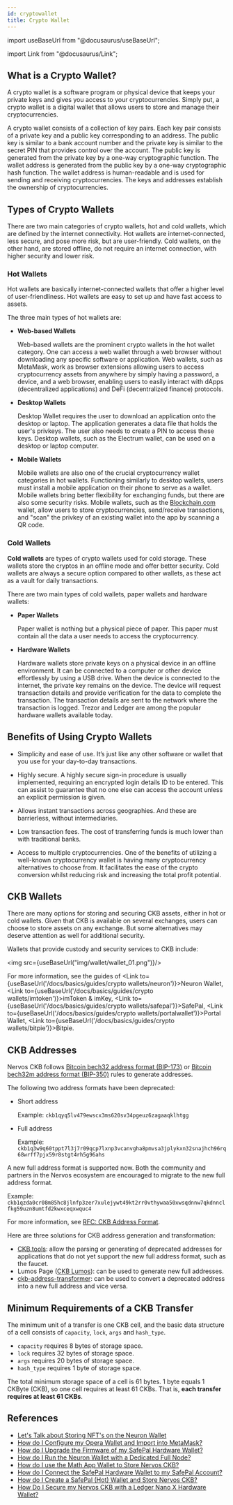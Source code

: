 ```yaml
---
id: cryptowallet
title: Crypto Wallet
---
```


import useBaseUrl from "@docusaurus/useBaseUrl";

import Link from "@docusaurus/Link";

## What is a Crypto Wallet?

A crypto wallet is a software program or physical device that keeps your private keys and gives you access to your cryptocurrencies. Simply put, a crypto wallet is a digital wallet that allows users to store and manage their cryptocurrencies.

A crypto wallet consists of a collection of key pairs. Each key pair consists of a private key and a public key corresponding to an address. The public key is similar to a bank account number and the private key is similar to the secret PIN that provides control over the account. 
The public key is generated from the private key by a one-way cryptographic function. The wallet address is generated from the public key by a one-way cryptographic hash function. The wallet address is human-readable and is used for sending and receiving cryptocurrencies. The keys and addresses establish the ownership of cryptocurrencies. 

## Types of Crypto Wallets

There are two main categories of crypto wallets, hot and cold wallets, which are defined by the internet connectivity. Hot wallets are internet-connected, less secure, and pose more risk, but are user-friendly. Cold wallets, on the other hand, are stored offline, do not require an internet connection, with higher security and lower risk.

### Hot Wallets

Hot wallets are basically internet-connected wallets that offer a higher level of user-friendliness. Hot wallets are easy to set up and have fast access to assets.

The three main types of hot wallets are:

- **Web-based Wallets**

  Web-based wallets are the prominent crypto wallets in the hot wallet category. One can access a web wallet through a web browser without downloading any specific software or application. Web wallets, such as MetaMask, work as browser extensions allowing users to access cryptocurrency assets from anywhere by simply having a password, a device, and a web browser, enabling users to easily interact with dApps (decentralized applications) and DeFi (decentralized finance) protocols.

- **Desktop Wallets**

  Desktop Wallet requires the user to download an application onto the desktop or laptop. The application generates a data file that holds the user's privkeys. The user also needs to create a PIN to access these keys. Desktop wallets, such as the Electrum wallet, can be used on a desktop or laptop computer.

- **Mobile Wallets**

  Mobile wallets are also one of the crucial cryptocurrency wallet categories in hot wallets. Functioning similarly to desktop wallets, users must install a mobile application on their phone to serve as a wallet. Mobile wallets bring better flexibility for exchanging funds, but there are also some security risks. Mobile wallets, such as the [Blockchain.com](http://blockchain.com/) wallet, allow users to store cryptocurrencies, send/receive transactions, and "scan" the privkey of an existing wallet into the app by scanning a QR code.

### Cold Wallets

**Cold wallets** are types of crypto wallets used for cold storage. These wallets store the cryptos in an offline mode and offer better security. Cold wallets are always a secure option compared to other wallets, as these act as a vault for daily transactions.

There are two main types of cold wallets, paper wallets and hardware wallets:

- **Paper Wallets**

  Paper wallet is nothing but a physical piece of paper. This paper must contain all the data a user needs to access the cryptocurrency.

- **Hardware Wallets**

  Hardware wallets store private keys on a physical device in an offline environment. It can be connected to a computer or other device effortlessly by using a USB drive. When the device is connected to the internet, the private key remains on the device. The device will request transaction details and provide verification for the data to complete the transaction. The transaction details are sent to the network where the transaction is logged. Trezor and Ledger are among the popular hardware wallets available today.

## Benefits of Using Crypto Wallets

- Simplicity and ease of use. It’s just like any other software or wallet that you use for your day-to-day transactions.

- Highly secure. A highly secure sign-in procedure is usually implemented, requiring an encrypted login details ID to be entered. This can assist to guarantee that no one else can access the account unless an explicit permission is given.

- Allows instant transactions across geographies. And these are barrierless, without intermediaries.

- Low transaction fees. The cost of transferring funds is much lower than with traditional banks.

- Access to multiple cryptocurrencies. One of the benefits of utilizing a well-known cryptocurrency wallet is having many cryptocurrency alternatives to choose from. It facilitates the ease of the crypto conversion whilst reducing risk and increasing the total profit potential.

## CKB Wallets

There are many options for storing and securing CKB assets, either in hot or cold wallets. Given that CKB is available on several exchanges, users can choose to store assets on any exchange. But some alternatives may deserve attention as well for additional security.

Wallets that provide custody and security services to CKB include:

<img src={useBaseUrl("img/wallet/wallet_01.png")}/>

For more information, see the guides of <Link to={useBaseUrl('/docs/basics/guides/crypto wallets/neuron')}>Neuron Wallet</Link>, <Link to={useBaseUrl('/docs/basics/guides/crypto wallets/imtoken')}>imToken & imKey</Link>, <Link to={useBaseUrl('/docs/basics/guides/crypto wallets/safepal')}>SafePal</Link>, <Link to={useBaseUrl('/docs/basics/guides/crypto wallets/portalwallet')}>Portal Wallet</Link>, <Link to={useBaseUrl('/docs/basics/guides/crypto wallets/bitpie')}>Bitpie</Link>.

## CKB Addresses

Nervos CKB follows [Bitcoin bech32 address format (BIP-173)](https://github.com/bitcoin/bips/blob/master/bip-0173.mediawiki) or [Bitcoin bech32m address format (BIP-350)](https://github.com/sipa/bips/blob/bip-bech32m/bip-0350.mediawiki) rules to generate addresses.

The following two address formats have been deprecated:

- Short address

  Example: `ckb1qyq5lv479ewscx3ms620sv34pgeuz6zagaaqklhtgg`

- Full address

  Example: `ckb1q3w9q60tppt7l3j7r09qcp7lxnp3vcanvgha8pmvsa3jplykxn32snajhch96rq68wrff7pjx59r8stgt4rh5g96ahs`

A new full address format is supported now. Both the community and partners in the Nervos ecosystem are encouraged to migrate to the new full address format.

Example: `ckb1qzda0cr08m85hc8jlnfp3zer7xulejywt49kt2rr0vthywaa50xwsqdnnw7qkdnnclfkg59uzn8umtfd2kwxceqxwquc4`

For more information, see [RFC: CKB Address Format](https://github.com/nervosnetwork/rfcs/blob/master/rfcs/0021-ckb-address-format/0021-ckb-address-format.md). 

Here are three solutions for CKB address generation and transformation:

- [CKB.tools](https://ckb.tools/): allow the parsing or generating of deprecated addresses for applications that do not yet support the new full address format, such as the faucet.
- Lumos Page ([CKB Lumos](https://lumos-website.vercel.app/#2-generate-a-wallet-account)): can be used to generate new full addresses.
- [ckb-address-transformer](https://codesandbox.io/s/ckb-address-transformer-524gi): can be used to convert a deprecated address into a new full address and vice versa.

## Minimum Requirements of a CKB Transfer

The minimum unit of a transfer is one CKB cell, and the basic data structure of a cell consists of `capacity`, `lock`, `args` and `hash_type`.

- `capacity` requires 8 bytes of storage space.
- `lock` requires 32 bytes of storage space.
- `args` requires 20 bytes of storage space. 
- `hash_type` requires 1 byte of storage space.

The total minimum storage space of a cell is 61 bytes. 1 byte equals 1 CKByte (CKB), so one cell requires at least 61 CKBs. That is, **each transfer requires at least 61 CKBs**.

## References

- [Let's Talk about Storing NFT's on the Neuron Wallet](https://everythingnervos.substack.com/p/lets-talk-about-storing-nfts-on-the)
- [How do I Configure my Opera Wallet and Import into MetaMask?](https://everythingnervos.substack.com/p/how-do-i-configure-my-opera-wallet)
- [How do I Upgrade the Firmware of my SafePal Hardware Wallet?](https://everythingnervos.substack.com/p/how-do-i-upgrade-the-firmware-of)
- [How do I Run the Neuron Wallet with a Dedicated Full Node?](https://everythingnervos.substack.com/p/how-do-i-run-the-neuron-wallet-with)
- [How do I use the Math App Wallet to Store Nervos CKB?](https://everythingnervos.substack.com/p/how-do-i-use-the-math-app-wallet)
- [How do I Connect the SafePal Hardware Wallet to my SafePal Account?](https://everythingnervos.substack.com/p/how-do-i-connect-the-safepal-hardware)
- [How do I Create a SafePal (Hot) Wallet and Store Nervos CKB?](https://everythingnervos.substack.com/p/how-do-i-create-a-safepal-hot-wallet)
- [How Do I Secure my Nervos CKB with a Ledger Nano X Hardware Wallet?](https://everythingnervos.substack.com/p/how-do-i-secure-my-nervos-ckb-with-8df)
